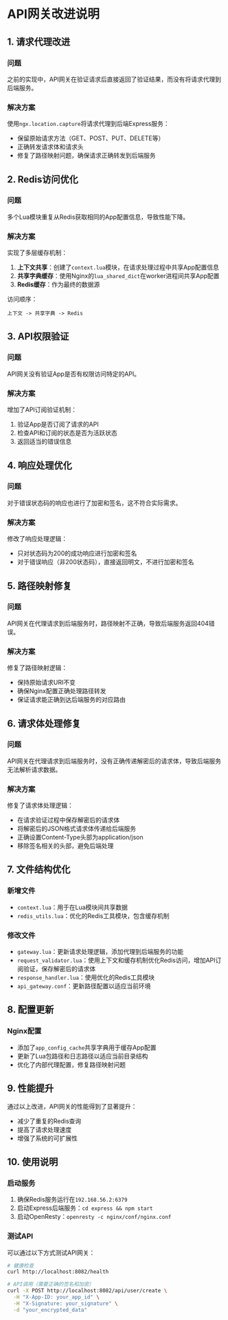 # API网关改进说明

## 1. 请求代理改进

### 问题
之前的实现中，API网关在验证请求后直接返回了验证结果，而没有将请求代理到后端服务。

### 解决方案
使用`ngx.location.capture`将请求代理到后端Express服务：
- 保留原始请求方法（GET、POST、PUT、DELETE等）
- 正确转发请求体和请求头
- 修复了路径映射问题，确保请求正确转发到后端服务

## 2. Redis访问优化

### 问题
多个Lua模块重复从Redis获取相同的App配置信息，导致性能下降。

### 解决方案
实现了多层缓存机制：

1. **上下文共享**：创建了`context.lua`模块，在请求处理过程中共享App配置信息
2. **共享字典缓存**：使用Nginx的`lua_shared_dict`在worker进程间共享App配置
3. **Redis缓存**：作为最终的数据源

访问顺序：
```
上下文 -> 共享字典 -> Redis
```

## 3. API权限验证

### 问题
API网关没有验证App是否有权限访问特定的API。

### 解决方案
增加了API订阅验证机制：
1. 验证App是否订阅了请求的API
2. 检查API和订阅的状态是否为活跃状态
3. 返回适当的错误信息

## 4. 响应处理优化

### 问题
对于错误状态码的响应也进行了加密和签名，这不符合实际需求。

### 解决方案
修改了响应处理逻辑：
- 只对状态码为200的成功响应进行加密和签名
- 对于错误响应（非200状态码），直接返回明文，不进行加密和签名

## 5. 路径映射修复

### 问题
API网关在代理请求到后端服务时，路径映射不正确，导致后端服务返回404错误。

### 解决方案
修复了路径映射逻辑：
- 保持原始请求URI不变
- 确保Nginx配置正确处理路径转发
- 保证请求能正确到达后端服务的对应路由

## 6. 请求体处理修复

### 问题
API网关在代理请求到后端服务时，没有正确传递解密后的请求体，导致后端服务无法解析请求数据。

### 解决方案
修复了请求体处理逻辑：
- 在请求验证过程中保存解密后的请求体
- 将解密后的JSON格式请求体传递给后端服务
- 正确设置Content-Type头部为application/json
- 移除签名相关的头部，避免后端处理

## 7. 文件结构优化

### 新增文件
- `context.lua`：用于在Lua模块间共享数据
- `redis_utils.lua`：优化的Redis工具模块，包含缓存机制

### 修改文件
- `gateway.lua`：更新请求处理逻辑，添加代理到后端服务的功能
- `request_validator.lua`：使用上下文和缓存机制优化Redis访问，增加API订阅验证，保存解密后的请求体
- `response_handler.lua`：使用优化的Redis工具模块
- `api_gateway.conf`：更新路径配置以适应当前环境

## 8. 配置更新

### Nginx配置
- 添加了`app_config_cache`共享字典用于缓存App配置
- 更新了Lua包路径和日志路径以适应当前目录结构
- 优化了内部代理配置，修复路径映射问题

## 9. 性能提升

通过以上改进，API网关的性能得到了显著提升：
- 减少了重复的Redis查询
- 提高了请求处理速度
- 增强了系统的可扩展性

## 10. 使用说明

### 启动服务
1. 确保Redis服务运行在`192.168.56.2:6379`
2. 启动Express后端服务：`cd express && npm start`
3. 启动OpenResty：`openresty -c nginx/conf/nginx.conf`

### 测试API
可以通过以下方式测试API网关：
```bash
# 健康检查
curl http://localhost:8082/health

# API调用（需要正确的签名和加密）
curl -X POST http://localhost:8082/api/user/create \
  -H "X-App-ID: your_app_id" \
  -H "X-Signature: your_signature" \
  -d "your_encrypted_data"
```
